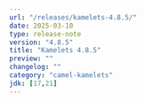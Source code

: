 ```yaml
---
url: "/releases/kamelets-4.8.5/"
date: 2025-03-10
type: release-note
version: "4.8.5"
title: "Kamelets 4.8.5"
preview: ""
changelog: ""
category: "camel-kamelets"
jdk: [17,21]
---
```


